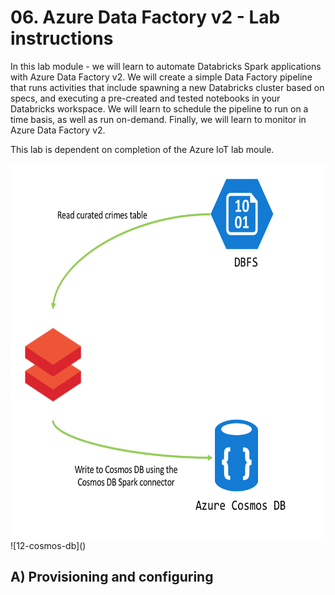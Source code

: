 # 06. Azure Data Factory v2 - Lab instructions

In this lab module - we will learn to automate Databricks Spark applications with Azure Data Factory v2.  We will create a simple Data Factory pipeline that runs activities that include spawning a new Databricks cluster based on specs, and executing a pre-created and tested notebooks in your Databricks workspace.  We will learn to schedule the pipeline to run on a time basis, as well as run on-demand.  Finally, we will learn to monitor in Azure Data Factory v2.<br>

This lab is dependent on completion of the Azure IoT lab moule.

<img src="../../../images/6-cosmos-db/12.png" width="600" height="600">
![12-cosmos-db]()



## A) Provisioning and configuring

